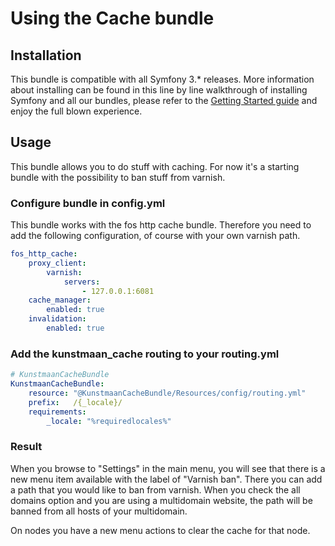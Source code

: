#  Using the Cache bundle


## Installation

This bundle is compatible with all Symfony 3.* releases. More information about installing can be found in this line by line walkthrough of installing Symfony and all our bundles, please refer to the [Getting Started guide](https://kunstmaanbundlescms.readthedocs.io/en/stable/installation/) and enjoy the full blown experience.

## Usage

This bundle allows you to do stuff with caching. For now it's a starting bundle with the possibility
to ban stuff from varnish.

### Configure bundle in config.yml

This bundle works with the fos http cache bundle. Therefore you need to add the following configuration, of course with your own varnish path.
```YAML
fos_http_cache:
    proxy_client:
        varnish:
            servers:
                - 127.0.0.1:6081
    cache_manager:
        enabled: true
    invalidation:
        enabled: true
```

### Add the kunstmaan_cache routing to your routing.yml

```YAML
# KunstmaanCacheBundle
KunstmaanCacheBundle:
    resource: "@KunstmaanCacheBundle/Resources/config/routing.yml"
    prefix:   /{_locale}/
    requirements:
        _locale: "%requiredlocales%"
```
    
### Result

When you browse to "Settings" in the main menu, you will see that there is a new menu item available with the label of "Varnish ban".
There you can add a path that you would like to ban from varnish. When you check the all domains option and you are using a multidomain website,
the path will be banned from all hosts of your multidomain.

On nodes you have a new menu actions to clear the cache for that node.
